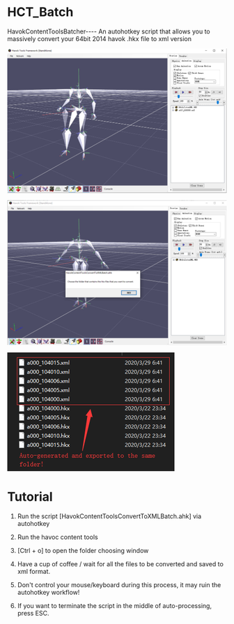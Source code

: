 # HCT_Batch
HavokContentToolsBatcher---- An autohotkey script that allows you to massively convert your 64bit 2014 havok .hkx file to xml version

![Screenshot](Title.png)

![Screenshot](Title2.png)

![Screenshot](Title3.png)

# Tutorial

1. Run the script [HavokContentToolsConvertToXMLBatch.ahk] via autohotkey

2. Run the havoc content tools

3. [Ctrl + o] to open the folder choosing window

4. Have a cup of coffee / wait for all the files to be converted and saved to xml format.

5. Don't control your mouse/keyboard during this process, it may ruin the autohotkey workflow!

6. If you want to terminate the script in the middle of auto-processing, press ESC.
